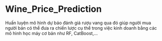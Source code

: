 # Wine_Price_Prediction
Huấn luyện mô hình dự báo đánh giá rượu vang qua đó giúp người mua người bán có thể đưa ra chiến lược cụ thể trong việc kinh doanh bằng các mô hình học máy cơ bản như RF, CatBoost,...
